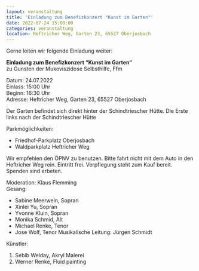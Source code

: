 ```yaml
---
layout: veranstaltung
title: 'Einladung zum Benefizkonzert "Kunst im Garten"'
date: 2022-07-24 15:00:00
categories: veranstaltung
location: Heftricher Weg, Garten 23, 65527 Oberjosbach
---
```

Gerne leiten wir folgende Einladung weiter:


**Einladung zum Benefizkonzert “Kunst im Garten“**<br>
zu Gunsten der Mukoviszidose Selbsthilfe, Ffm

Datum:​​​ 24.07.2022<br>
Einlass: 15:00 Uhr<br>
Beginn: 16:30 Uhr<br>
Adresse:​​​ Heftricher Weg, Garten 23, 65527 Oberjosbach<br>


Der Garten befindet sich direkt hinter der Schindtriescher Hütte. Die Erste links nach der Schindtriescher Hütte


Parkmöglichkeiten:
* Friedhof-Parkplatz Oberjosbach
* Waldparkplatz Heftricher Weg


Wir empfehlen den ÖPNV zu benutzen. Bitte fahrt nicht mit dem Auto in den Heftricher Weg rein.
Eintritt frei. Verpflegung steht zum Kauf bereit. Spenden sind erbeten.


Moderation: Klaus Flemming<br>
Gesang:
* Sabine Meerwein, Sopran
* Xinlei Yu, Sopran
* Yvonne Kluin, Sopran
* Monika Schmid, Alt
* Michael Renke, Tenor
* Jose Wolf, Tenor
Musikalische Leitung: Jürgen Schmidt


Künstler:​
1. Sebib Welday, Akryl Malerei
2. Werner Renke, Fluid painting